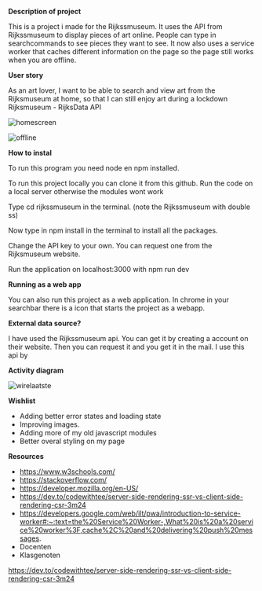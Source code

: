 **Description of project**

This is a project i made for the Rijkssmuseum. It uses the API from Rijkssmuseum to display pieces of art online. People can type in searchcommands to see pieces they want to see. It now also uses a service worker that caches different information on the page so the page still works when you are offline. 

**User story**

As an art lover, I want to be able to search and view art from the Rijksmuseum at home, so that I can still enjoy art during a lockdown Rijksmuseum - RijksData API

![homescreen](https://user-images.githubusercontent.com/43068118/157267609-a4a87824-a5ac-4b62-ab5f-66203afd5096.png)

![offline](https://user-images.githubusercontent.com/43068118/161515230-cf140d80-1b45-43c8-8894-11cf9a83262e.png)


**How to instal**

To run this program you need node en npm installed.

To run this project locally you can clone it from this github. Run the code on a local server otherwise the modules wont work

Type cd rijkssmuseum in the terminal. (note the Rijkssmuseum with double ss)

Now type in npm install in the terminal to install all the packages.

Change the API key to your own. You can request one from the Rijksmuseum website.

Run the application on localhost:3000 with npm run dev

**Running as a web app**

You can also run this project as a web application. In chrome in your searchbar there is a icon that starts the project as a webapp.

**External data source?**

I have used the Rijkssmuseum api. You can get it by creating a account on their website. Then you can request it and you get it in the mail. I use this api by

**Activity diagram**

![wirelaatste](https://user-images.githubusercontent.com/43068118/162408292-13383a78-3f94-4154-b511-0e1acb327be1.jpg)


**Wishlist**

- Adding better error states and loading state
- Improving images.
- Adding more of my old javascript modules
- Better overal styling on my page


**Resources**
- https://www.w3schools.com/
- https://stackoverflow.com/
- https://developer.mozilla.org/en-US/
- https://dev.to/codewithtee/server-side-rendering-ssr-vs-client-side-rendering-csr-3m24
- https://developers.google.com/web/ilt/pwa/introduction-to-service-worker#:~:text=the%20Service%20Worker-,What%20is%20a%20service%20worker%3F,cache%2C%20and%20delivering%20push%20messages.
- Docenten
- Klasgenoten

https://dev.to/codewithtee/server-side-rendering-ssr-vs-client-side-rendering-csr-3m24
